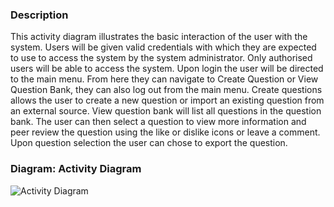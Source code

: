 ### **Description**

This activity diagram illustrates the basic interaction of the user with the system. Users will be given valid credentials with which they are expected to use to access the system by the system administrator. Only authorised users will be able to access the system. Upon login the user will be directed to the main menu. From here they can navigate to Create Question or View Question Bank, they can also log out from the main menu. Create questions allows the user to create a new question or import an existing question from an external source. View question bank will list all questions in the question bank. The user can then select a question to view more information and peer review the question using the like or dislike icons or leave a comment. Upon question selection the user can chose to export the question.

### **Diagram: Activity Diagram**

![Activity Diagram](https://user-images.githubusercontent.com/72755358/169690414-03ba4408-ebfb-4795-9d91-0e10b46c7dbe.jpg)
